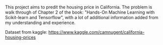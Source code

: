 This project aims to predit the housing price in California. 
The problem is walk through of Chapter 2 of the book: "Hands-On Machine Learning with Scikit-learn and Tensorflow", with a lot of additional information added from my understanding and experience. 

Dataset from kaggle: https://www.kaggle.com/camnugent/california-housing-prices
